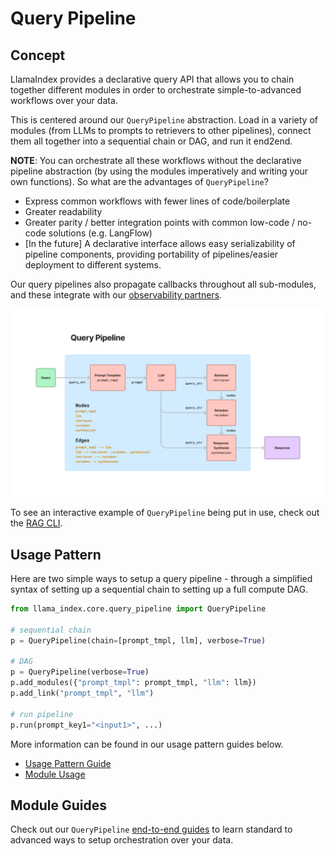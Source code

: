 # Query Pipeline

## Concept

LlamaIndex provides a declarative query API that allows you to chain together different modules in order to orchestrate simple-to-advanced workflows over your data.

This is centered around our `QueryPipeline` abstraction. Load in a variety of modules (from LLMs to prompts to retrievers to other pipelines), connect them all together into a sequential chain or DAG, and run it end2end.

**NOTE**: You can orchestrate all these workflows without the declarative pipeline abstraction (by using the modules imperatively and writing your own functions). So what are the advantages of `QueryPipeline`?

- Express common workflows with fewer lines of code/boilerplate
- Greater readability
- Greater parity / better integration points with common low-code / no-code solutions (e.g. LangFlow)
- [In the future] A declarative interface allows easy serializability of pipeline components, providing portability of pipelines/easier deployment to different systems.

Our query pipelines also propagate callbacks throughout all sub-modules, and these integrate with our [observability partners](../../observability/index.md).

![](../../../_static/query/pipeline_rag_example.png)

To see an interactive example of `QueryPipeline` being put in use, check out the [RAG CLI](../../../use_cases/q_and_a/rag_cli.md).

## Usage Pattern

Here are two simple ways to setup a query pipeline - through a simplified syntax of setting up a sequential chain to setting up a full compute DAG.

```python
from llama_index.core.query_pipeline import QueryPipeline

# sequential chain
p = QueryPipeline(chain=[prompt_tmpl, llm], verbose=True)

# DAG
p = QueryPipeline(verbose=True)
p.add_modules({"prompt_tmpl": prompt_tmpl, "llm": llm})
p.add_link("prompt_tmpl", "llm")

# run pipeline
p.run(prompt_key1="<input1>", ...)
```

More information can be found in our usage pattern guides below.

- [Usage Pattern Guide](./usage_pattern.md)
- [Module Usage](./module_usage.md)

## Module Guides

Check out our `QueryPipeline` [end-to-end guides](./modules.md) to learn standard to advanced ways to setup orchestration over your data.
